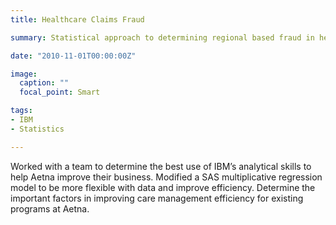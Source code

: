 ```yaml
---
title: Healthcare Claims Fraud

summary: Statistical approach to determining regional based fraud in healthcare claims.

date: "2010-11-01T00:00:00Z"

image:
  caption: ""
  focal_point: Smart

tags:
- IBM
- Statistics

---
```


Worked with a team to determine the best use of IBM’s analytical skills to help Aetna improve their business. Modified a SAS multiplicative regression model to be more flexible with data and improve efficiency. Determine the important factors in improving care management efficiency for existing programs at Aetna. 
